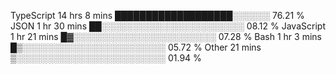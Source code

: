 TypeScript   14 hrs 8 mins   ███████████████████░░░░░░   76.21 %
JSON         1 hr 30 mins    ██░░░░░░░░░░░░░░░░░░░░░░░   08.12 %
JavaScript   1 hr 21 mins    █▓░░░░░░░░░░░░░░░░░░░░░░░   07.28 %
Bash         1 hr 3 mins     █▒░░░░░░░░░░░░░░░░░░░░░░░   05.72 %
Other        21 mins         ▒░░░░░░░░░░░░░░░░░░░░░░░░   01.94 %
